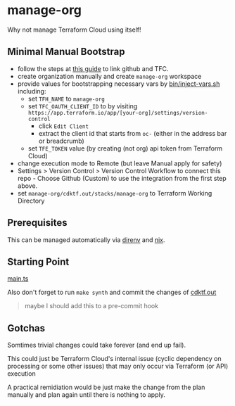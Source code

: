 # manage-org
Why not manage Terraform Cloud using itself!

## Minimal Manual Bootstrap

- follow the steps at [this guide](https://learn.hashicorp.com/tutorials/terraform/github-oauth?in=terraform/cloud) to link github and TFC.
- create organization manually and create `manage-org` workspace
- provide values for bootstrapping necessary vars by [bin/inject-vars.sh](./bin/inject-vars.sh) including:
  - set `TFH_NAME` to `manage-org`
  - set `TFC_OAUTH_CLIENT_ID` to by visiting `https://app.terraform.io/app/[your-org]/settings/version-control`
    - click `Edit Client`
    - extract the client id that starts from `oc-` (either in the address bar or breadcrumb)
  - set `TFE_TOKEN` value (by creating (not org) api token from Terraform Cloud)
- change execution mode to Remote (but leave Manual apply for safety)
- Settings > Version Control > Version Control Workflow to connect this repo - Choose Github (Custom) to use the integration from the first step above.
- set `manage-org/cdktf.out/stacks/manage-org` to Terraform Working Directory

## Prerequisites

This can be managed automatically via [direnv](../.envrc) and [nix](../shell.nix).

## Starting Point
[main.ts](./main.ts)

Also don't forget to run `make synth` and commit the changes of [cdktf.out](./cdktf.out)
> maybe I should add this to a pre-commit hook

## Gotchas
Somtimes trivial changes could take forever (and end up fail).

This could just be Terraform Cloud's internal issue (cyclic dependency on processing or some other issues) that may only occur via Terraform (or API) execution

A practical remidiation would be just make the change from the plan manually and plan again until there is nothing to apply.
